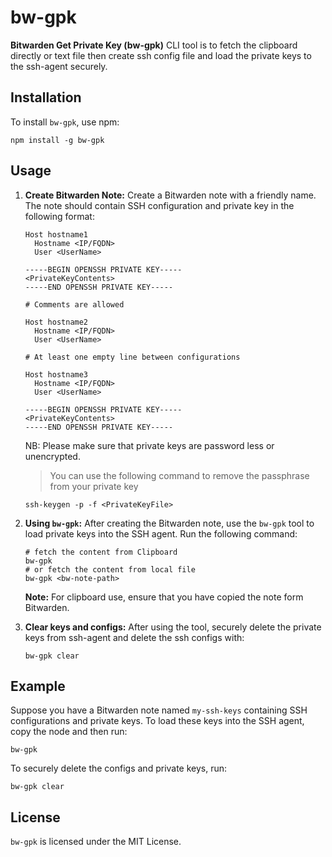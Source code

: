 # bw-gpk

**Bitwarden Get Private Key (bw-gpk)** CLI tool is to fetch the clipboard directly or text file then create ssh config file and load the private keys to the ssh-agent securely.

## Installation

To install `bw-gpk`, use npm:

```
npm install -g bw-gpk
```

## Usage

1.  **Create Bitwarden Note:** Create a Bitwarden note with a friendly name. The note should contain SSH configuration and private key in the following format:

    ```
    Host hostname1
      Hostname <IP/FQDN>
      User <UserName>
    
    -----BEGIN OPENSSH PRIVATE KEY-----
    <PrivateKeyContents>
    -----END OPENSSH PRIVATE KEY-----
    
    # Comments are allowed
    
    Host hostname2
      Hostname <IP/FQDN>
      User <UserName>
    
    # At least one empty line between configurations
    
    Host hostname3
      Hostname <IP/FQDN>
      User <UserName>
    
    -----BEGIN OPENSSH PRIVATE KEY-----
    <PrivateKeyContents>
    -----END OPENSSH PRIVATE KEY-----
    
    ```
    
    NB: Please make sure that private keys are password less or unencrypted.
    
    >You can use the following command to remove the passphrase from your private key
    
    ```
    ssh-keygen -p -f <PrivateKeyFile>
    ```

2.  **Using `bw-gpk`:** After creating the Bitwarden note, use the `bw-gpk` tool to load private keys into the SSH agent. Run the following command:

    ```
    # fetch the content from Clipboard
    bw-gpk
    # or fetch the content from local file
    bw-gpk <bw-note-path>
    ```
    **Note:** For clipboard use, ensure that you have copied the note form Bitwarden.

3.  **Clear keys and configs:** After using the tool, securely delete the private keys from ssh-agent and delete the ssh configs with:

    ```
    bw-gpk clear
    ```

## Example

Suppose you have a Bitwarden note named `my-ssh-keys` containing SSH configurations and private keys. To load these keys into the SSH agent, copy the node and then run:

  ```
  bw-gpk
  ```

To securely delete the configs and private keys, run:

  ```
  bw-gpk clear
  ```


## License

`bw-gpk` is licensed under the MIT License.



